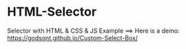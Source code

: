 # HTML-Selector

Selector with HTML &amp; CSS &amp; JS
Example ==> Here is a demo: https://godsont.github.io/Custom-Select-Box/
